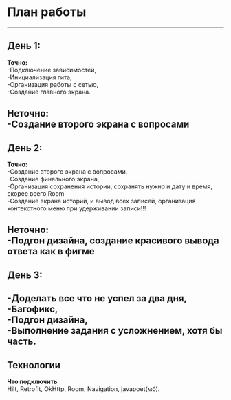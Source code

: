 # План работы
---
## День 1:  
**Точно:**  
-Подключение зависимостей,  
-Инициализация гита,  
-Организация работы с сетью,  
-Создание главного экрана.  
  
**Неточно:**  
-Создание второго экрана с вопросами  
---
## День 2:  
**Точно:**  
-Создание второго экрана с вопросами,  
-Создание финального экрана,  
-Организация сохранения истории, сохранять нужно и дату и время, скорее всего Room  
-Создание экрана историй, и вывод всех записей, организация контекстного меню при удерживании записи!!!  
  
**Неточно:**  
-Подгон дизайна, создание красивого вывода ответа как в фигме  
---
## День 3:  
-Доделать все что не успел за два дня,  
-Багофикс,  
-Подгон дизайна,  
-Выполнение задания с усложнением, хотя бы часть.  
---
## Технологии  
**Что подключить**  
Hilt, Retrofit, OkHttp, Room, Navigation, javapoet(мб).  
